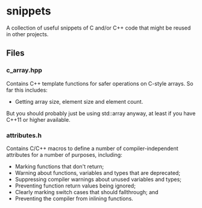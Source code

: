# snippets
A collection of useful snippets of C and/or C++ code that might be
reused in other projects.

## Files

### c_array.hpp

Contains C++ template functions for safer operations on C-style
arrays. So far this includes:

- Getting array size, element size and element count.

But you should probably just be using std::array anyway, at least if
you have C++11 or higher available.

### attributes.h

Contains C/C++ macros to define a number of compiler-independent
attributes for a number of purposes, including:

- Marking functions that don't return;
- Warning about functions, variables and types that are deprecated;
- Suppressing compiler warnings about unused variables and types;
- Preventing function return values being ignored;
- Clearly marking switch cases that should fallthrough; and
- Preventing the compiler from inlining functions.
